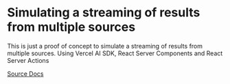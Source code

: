 
# Simulating a streaming of results from multiple sources

This is just a proof of concept to simulate a streaming of results from multiple sources.
Using Vercel AI SDK, React Server Components and React Server Actions

[Source Docs](https://sdk.vercel.ai/docs/ai-sdk-rsc/streaming-values)
